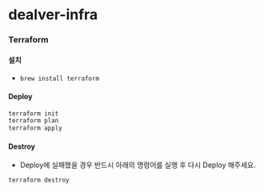 # dealver-infra

### Terraform

#### 설치

- `brew install terraform`

#### Deploy

```bash
terraform init
terraform plan
terraform apply
```

#### Destroy

- Deploy에 실패했을 경우 반드시 아래의 명령어를 실행 후 다시 Deploy 해주세요.

```bash
terraform destroy
```
